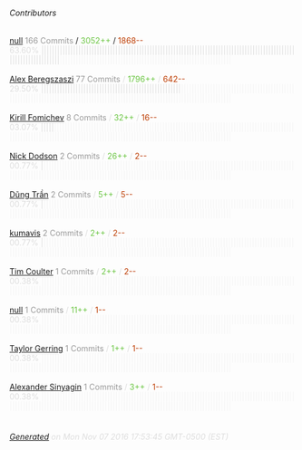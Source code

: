 ###### Contributors
[null](https://github.com/wanderer)
<font color="#999">166 Commits</font> / <font color="#6cc644">3052++</font> / <font color="#bd3c00"> 1868--</font>
<font color="#dedede">63.60%&nbsp;<font color="#dedede">|||||||||||||||||||||||||||||||||||||||||||||||||||||||||||||||||||||||||||||||||||||||||||||||||||||||||||||||||||</font><font color="#f4f4f4">|||||||||||||||||||||||||||||||||||||||||||||||||||||||||||||||||</font><br><br>
[Alex Beregszaszi](https://github.com/axic)
<font color="#999">77 Commits</font> / <font color="#6cc644">1796++</font> / <font color="#bd3c00"> 642--</font>
<font color="#dedede">29.50%&nbsp;<font color="#dedede">|||||||||||||||||||||||||||||||||||||||||||||||||||||</font><font color="#f4f4f4">|||||||||||||||||||||||||||||||||||||||||||||||||||||||||||||||||||||||||||||||||||||||||||||||||||||||||||||||||||||||||||||||</font><br><br>
[Kirill Fomichev](https://github.com/fanatid)
<font color="#999">8 Commits</font> / <font color="#6cc644">32++</font> / <font color="#bd3c00"> 16--</font>
<font color="#dedede">03.07%&nbsp;<font color="#dedede">|||||</font><font color="#f4f4f4">|||||||||||||||||||||||||||||||||||||||||||||||||||||||||||||||||||||||||||||||||||||||||||||||||||||||||||||||||||||||||||||||||||||||||||||||||||||||||||||||||||||||||||||||</font><br><br>
[Nick Dodson](https://github.com/SilentCicero)
<font color="#999">2 Commits</font> / <font color="#6cc644">26++</font> / <font color="#bd3c00"> 2--</font>
<font color="#dedede">00.77%&nbsp;<font color="#dedede">|</font><font color="#f4f4f4">|||||||||||||||||||||||||||||||||||||||||||||||||||||||||||||||||||||||||||||||||||||||||||||||||||||||||||||||||||||||||||||||||||||||||||||||||||||||||||||||||||||||||||||||||||</font><br><br>
[Dũng Trần](https://github.com/tad88dev)
<font color="#999">2 Commits</font> / <font color="#6cc644">5++</font> / <font color="#bd3c00"> 5--</font>
<font color="#dedede">00.77%&nbsp;<font color="#dedede">|</font><font color="#f4f4f4">|||||||||||||||||||||||||||||||||||||||||||||||||||||||||||||||||||||||||||||||||||||||||||||||||||||||||||||||||||||||||||||||||||||||||||||||||||||||||||||||||||||||||||||||||||</font><br><br>
[kumavis](https://github.com/kumavis)
<font color="#999">2 Commits</font> / <font color="#6cc644">2++</font> / <font color="#bd3c00"> 2--</font>
<font color="#dedede">00.77%&nbsp;<font color="#dedede">|</font><font color="#f4f4f4">|||||||||||||||||||||||||||||||||||||||||||||||||||||||||||||||||||||||||||||||||||||||||||||||||||||||||||||||||||||||||||||||||||||||||||||||||||||||||||||||||||||||||||||||||||</font><br><br>
[Tim Coulter](https://github.com/tcoulter)
<font color="#999">1 Commits</font> / <font color="#6cc644">2++</font> / <font color="#bd3c00"> 2--</font>
<font color="#dedede">00.38%&nbsp;<font color="#dedede"></font><font color="#f4f4f4">||||||||||||||||||||||||||||||||||||||||||||||||||||||||||||||||||||||||||||||||||||||||||||||||||||||||||||||||||||||||||||||||||||||||||||||||||||||||||||||||||||||||||||||||||||</font><br><br>
[null](https://github.com/MrChico)
<font color="#999">1 Commits</font> / <font color="#6cc644">11++</font> / <font color="#bd3c00"> 1--</font>
<font color="#dedede">00.38%&nbsp;<font color="#dedede"></font><font color="#f4f4f4">||||||||||||||||||||||||||||||||||||||||||||||||||||||||||||||||||||||||||||||||||||||||||||||||||||||||||||||||||||||||||||||||||||||||||||||||||||||||||||||||||||||||||||||||||||</font><br><br>
[Taylor Gerring](https://github.com/tgerring)
<font color="#999">1 Commits</font> / <font color="#6cc644">1++</font> / <font color="#bd3c00"> 1--</font>
<font color="#dedede">00.38%&nbsp;<font color="#dedede"></font><font color="#f4f4f4">||||||||||||||||||||||||||||||||||||||||||||||||||||||||||||||||||||||||||||||||||||||||||||||||||||||||||||||||||||||||||||||||||||||||||||||||||||||||||||||||||||||||||||||||||||</font><br><br>
[Alexander Sinyagin](https://github.com/asinyagin)
<font color="#999">1 Commits</font> / <font color="#6cc644">3++</font> / <font color="#bd3c00"> 1--</font>
<font color="#dedede">00.38%&nbsp;<font color="#dedede"></font><font color="#f4f4f4">||||||||||||||||||||||||||||||||||||||||||||||||||||||||||||||||||||||||||||||||||||||||||||||||||||||||||||||||||||||||||||||||||||||||||||||||||||||||||||||||||||||||||||||||||||</font><br><br>
###### [Generated](https://github.com/jakeleboeuf/contributor) on Mon Nov 07 2016 17:53:45 GMT-0500 (EST)